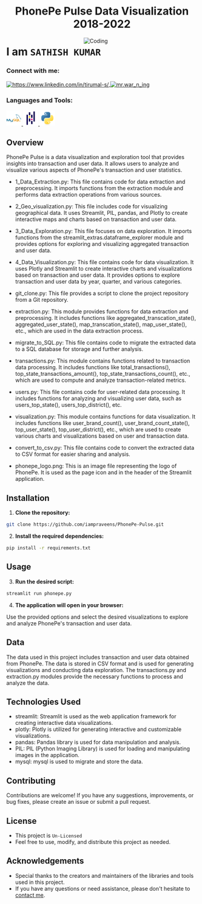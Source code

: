 <h1 align="center">PhonePe Pulse Data Visualization 2018-2022</h1> </p>
<img align="right" alt="Coding" width="300" src="https://media.tenor.com/YZPnGuPeZv8AAAAd/coding.gif">

</a><h1>I am `SATHISH KUMAR`</h1>
<h3 align="left">Connect with me:</h3>
<p align="left">
<a href="https://linkedin.com/in/https://www.linkedin.com/in/sathishkumarraj/" target="blank"><img align="center" src="https://raw.githubusercontent.com/rahuldkjain/github-profile-readme-generator/master/src/images/icons/Social/linked-in-alt.svg" alt="https://www.linkedin.com/in/tirumal-s/" height="30" width="40" />
<a href="https://instagram.com/rajendsathish_sk/" target="blank"><img align="center" src="https://raw.githubusercontent.com/rahuldkjain/github-profile-readme-generator/master/src/images/icons/Social/instagram.svg" alt="mr.war_n_ing" height="30" width="40" /></a>
</p>

<h3 align="left">Languages and Tools:</h3>
<p align="left"> <a href="https://www.mysql.com/" target="_blank" rel="noreferrer"> <img src="https://raw.githubusercontent.com/devicons/devicon/master/icons/mysql/mysql-original-wordmark.svg" alt="mysql" width="40" height="40"/> </a> <a href="https://pandas.pydata.org/" target="_blank" rel="noreferrer"> <img src="https://raw.githubusercontent.com/devicons/devicon/2ae2a900d2f041da66e950e4d48052658d850630/icons/pandas/pandas-original.svg" alt="pandas" width="40" height="40"/> </a> <a href="https://www.python.org" target="_blank" rel="noreferrer"> <img src="https://raw.githubusercontent.com/devicons/devicon/master/icons/python/python-original.svg" alt="python" width="40" height="40"/> </a></p>







## Overview

PhonePe Pulse is a data visualization and exploration tool that provides insights into transaction and user data. It allows users to analyze and visualize various aspects of PhonePe's transaction and user statistics.

- 1_Data_Extraction.py: This file contains code for data extraction and preprocessing. It imports functions from the extraction module and performs data extraction operations from various sources.

- 2_Geo_visualization.py: This file includes code for visualizing geographical data. It uses Streamlit, PIL, pandas, and Plotly to create interactive maps and charts based on transaction and user data.

- 3_Data_Exploration.py: This file focuses on data exploration. It imports functions from the streamlit_extras.dataframe_explorer module and provides options for exploring and visualizing aggregated transaction and user data.

- 4_Data_Visualization.py: This file contains code for data visualization. It uses Plotly and Streamlit to create interactive charts and visualizations based on transaction and user data. It provides options to explore transaction and user data by year, quarter, and various categories.

- git_clone.py: This file provides a script to clone the project repository from a Git repository.

- extraction.py: This module provides functions for data extraction and preprocessing. It includes functions like aggregated_transcation_state(), aggregated_user_state(), map_transcation_state(), map_user_state(), etc., which are used in the data extraction process.

- migrate_to_SQL.py: This file contains code to migrate the extracted data to a SQL database for storage and further analysis.

- transactions.py: This module contains functions related to transaction data processing. It includes functions like total_transactions(), top_state_transactions_amount(), top_state_transactions_count(), etc., which are used to compute and analyze transaction-related metrics.

- users.py: This file contains code for user-related data processing. It includes functions for analyzing and visualizing user data, such as users_top_state(), users_top_district(), etc.

- visualization.py: This module contains functions for data visualization. It includes functions like user_brand_count(), user_brand_count_state(), top_user_state(), top_user_district(), etc., which are used to create various charts and visualizations based on user and transaction data.

- convert_to_csv.py: This file contains code to convert the extracted data to CSV format for easier sharing and analysis.

- phonepe_logo.png: This is an image file representing the logo of PhonePe. It is used as the page icon and in the header of the Streamlit application.


## Installation

1. **Clone the repository:**
```bash
git clone https://github.com/iampraveens/PhonePe-Pulse.git
```

2. **Install the required dependencies:**
```bash
pip install -r requirements.txt
```

## Usage

3. **Run the desired script:**
```bash
streamlit run phonepe.py
```
4. **The application will open in your browser:**
   
Use the provided options and select the desired visualizations to explore and analyze PhonePe's transaction and user data.

## Data
The data used in this project includes transaction and user data obtained from PhonePe. The data is stored in CSV format and is used for generating visualizations and conducting data exploration. The transactions.py and extraction.py modules provide the necessary functions to process and analyze the data.

## Technologies Used
- streamlit: Streamlit is used as the web application framework for creating interactive data visualizations.
- plotly: Plotly is utilized for generating interactive and customizable visualizations.
- pandas: Pandas library is used for data manipulation and analysis.
- PIL: PIL (Python Imaging Library) is used for loading and manipulating images in the application.
- mysql: mysql is used to migrate and store the data.

## Contributing

Contributions are welcome! If you have any suggestions, improvements, or bug fixes, please create an issue or submit a pull request.

## License

- This project is `Un-Licensed`
- Feel free to use, modify, and distribute this project as needed.

## Acknowledgements

- Special thanks to the creators and maintainers of the libraries and tools used in this project.
- If you have any questions or need assistance, please don't hesitate to [contact me](https://https://www.linkedin.com/in/sathishkumarraj/).
